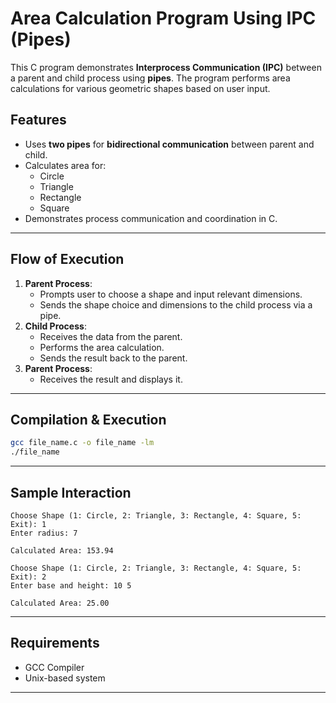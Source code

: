 
# Area Calculation Program Using IPC (Pipes)

This C program demonstrates **Interprocess Communication (IPC)** between a parent and child process using **pipes**. The program performs area calculations for various geometric shapes based on user input.

## Features

- Uses **two pipes** for **bidirectional communication** between parent and child.
- Calculates area for:
  - Circle
  - Triangle
  - Rectangle
  - Square
- Demonstrates process communication and coordination in C.

---

## Flow of Execution

1. **Parent Process**:
   - Prompts user to choose a shape and input relevant dimensions.
   - Sends the shape choice and dimensions to the child process via a pipe.
2. **Child Process**:
   - Receives the data from the parent.
   - Performs the area calculation.
   - Sends the result back to the parent.
3. **Parent Process**:
   - Receives the result and displays it.

---

## Compilation & Execution

```bash
gcc file_name.c -o file_name -lm
./file_name
```

---

## Sample Interaction

```
Choose Shape (1: Circle, 2: Triangle, 3: Rectangle, 4: Square, 5: Exit): 1
Enter radius: 7

Calculated Area: 153.94
```

```
Choose Shape (1: Circle, 2: Triangle, 3: Rectangle, 4: Square, 5: Exit): 2
Enter base and height: 10 5

Calculated Area: 25.00
```

---

## Requirements

- GCC Compiler
- Unix-based system

---
